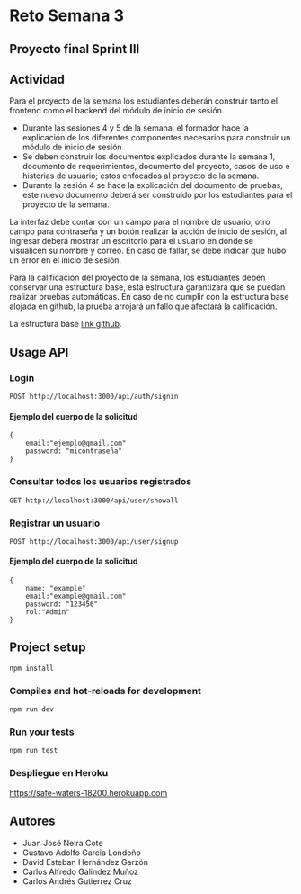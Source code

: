 # Reto Semana 3

## Proyecto final Sprint III

## Actividad

Para el proyecto de la semana los estudiantes deberán construir tanto el frontend como el backend del módulo de inicio de sesión.
- Durante las sesiones 4 y 5 de la semana, el formador hace la explicación de los diferentes componentes necesarios para construir un módulo de inicio de sesión
- Se deben construir los documentos explicados durante la semana 1, documento de requerimientos, documento del proyecto, casos de uso e historias de usuario; estos
enfocados al proyecto de la semana.
- Durante la sesión 4 se hace la explicación del documento de pruebas, este nuevo documento deberá ser construido por los estudiantes para el proyecto de la semana.

La interfaz debe contar con un campo para el nombre de usuario, otro campo para contraseña y un botón realizar la acción de inicio de sesión, al ingresar deberá mostrar un escritorio para el usuario en donde se visualicen su nombre y correo. En caso de fallar, se debe indicar que hubo un error en el inicio de sesión.

Para la calificación del proyecto de la semana, los estudiantes deben conservar una estructura base, esta estructura garantizará que se puedan realizar pruebas automáticas. En
caso de no cumplir con la estructura base alojada en github, la prueba arrojará un fallo que afectará la calificación.

La estructura base [link github](https://github.com/Tecnalia-Cilco-3/semana-3).

## Usage API

### Login 
```
POST http://localhost:3000/api/auth/signin
```
#### Ejemplo del cuerpo de la solicitud
```
{
    email:"ejemplo@gmail.com"
    password: "micontraseña"
}
```

### Consultar todos los usuarios registrados
```
GET http://localhost:3000/api/user/showall
```

### Registrar un usuario
```
POST http://localhost:3000/api/user/signup
```
#### Ejemplo del cuerpo de la solicitud
```
{
    name: "example"
    email:"example@gmail.com"
    password: "123456"
    rol:"Admin"
}
```


## Project setup
```
npm install
```

### Compiles and hot-reloads for development
```
npm run dev
```

### Run your tests
```
npm run test
```

### Despliegue en Heroku

https://safe-waters-18200.herokuapp.com

## Autores  
- Juan José Neira Cote 
- Gustavo Adolfo Garcia Londoño 
- David Esteban Hernández Garzón 
- Carlos Alfredo Galindez Muñoz 
- Carlos Andrés Gutierrez Cruz
